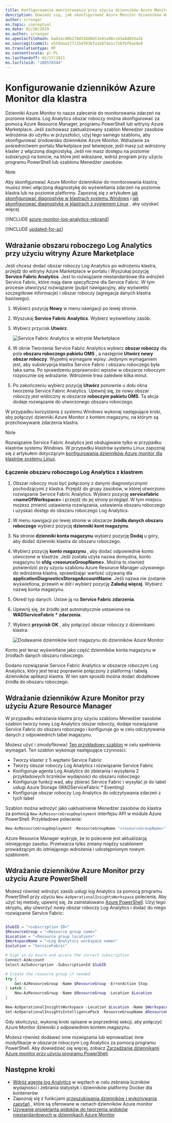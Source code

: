 ```yaml
---
title: Konfigurowanie monitorowania przy użyciu dzienników Azure Monitor
description: Dowiedz się, jak skonfigurować Azure Monitor dzienników do wizualizacji i analizowania zdarzeń do monitorowania klastrów Service Fabric platformy Azure.
author: srrengar
ms.topic: conceptual
ms.date: 02/20/2019
ms.author: srrengar
ms.openlocfilehash: ba62ac80b2f8d318d0d13e81e88cc63a8d893a2b
ms.sourcegitcommit: e559daa1f7115d703bfa1b87da1cf267bf6ae9e8
ms.translationtype: MT
ms.contentlocale: pl-PL
ms.lasthandoff: 02/17/2021
ms.locfileid: "100570344"
---
```

# <a name="set-up-azure-monitor-logs-for-a-cluster"></a>Konfigurowanie dzienników Azure Monitor dla klastra

Dzienniki Azure Monitor to nasze zalecenie do monitorowania zdarzeń na poziomie klastra. Log Analytics obszar roboczy można skonfigurować za pomocą Azure Resource Manager, programu PowerShell lub witryny Azure Marketplace. Jeśli zachowasz zaktualizowany szablon Menedżer zasobów wdrożenia do użytku w przyszłości, użyj tego samego szablonu, aby skonfigurować środowisko dzienników Azure Monitor. Wdrażanie za pośrednictwem portalu Marketplace jest łatwiejsze, jeśli masz już wdrożony klaster z włączoną diagnostyką. Jeśli nie masz dostępu na poziomie subskrypcji na koncie, na które jest wdrażane, wdróż program przy użyciu programu PowerShell lub szablonu Menedżer zasobów.

> [!NOTE]
> Aby skonfigurować Azure Monitor dzienników do monitorowania klastra, musisz mieć włączoną diagnostykę do wyświetlania zdarzeń na poziomie klastra lub na poziomie platformy. Zapoznaj się z artykułem [jak skonfigurować diagnostykę w klastrach systemu Windows](service-fabric-diagnostics-event-aggregation-wad.md) i [jak skonfigurować diagnostykę w klastrach z systemem Linux](service-fabric-diagnostics-oms-syslog.md) , aby uzyskać więcej

[!INCLUDE [azure-monitor-log-analytics-rebrand](../../includes/azure-monitor-log-analytics-rebrand.md)]


[!INCLUDE [updated-for-az](../../includes/updated-for-az.md)]

## <a name="deploy-a-log-analytics-workspace-by-using-azure-marketplace"></a>Wdrażanie obszaru roboczego Log Analytics przy użyciu witryny Azure Marketplace

Jeśli chcesz dodać obszar roboczy Log Analytics po wdrożeniu klastra, przejdź do witryny Azure Marketplace w portalu i Wyszukaj pozycję **Service Fabric Analytics**. Jest to rozwiązanie niestandardowe dla wdrożeń Service Fabric, które mają dane specyficzne dla Service Fabric. W tym procesie utworzysz rozwiązanie (pulpit nawigacyjny, aby wyświetlić szczegółowe informacje) i obszar roboczy (agregacja danych klastra bazowego).

1. Wybierz pozycję **Nowy** w menu nawigacji po lewej stronie. 

2. Wyszukaj **Service Fabric Analytics**. Wybierz wyświetlony zasób.

3. Wybierz przycisk **Utwórz**.

    ![Service Fabric Analytics w witrynie Marketplace](media/service-fabric-diagnostics-event-analysis-oms/service-fabric-analytics.png)

4. W oknie Tworzenie Service Fabric Analytics wybierz **obszar roboczy** dla pola **obszaru roboczego pakietu OMS** , a następnie **Utwórz nowy obszar roboczy**. Wypełnij wymagane wpisy. Jedynym wymaganiem jest, aby subskrypcja klastra Service Fabric i obszaru roboczego była taka sama. Po sprawdzeniu poprawności wpisów w obszarze roboczym rozpocznie się wdrażanie. Wdrożenie trwa zaledwie kilka minut.

5. Po zakończeniu wybierz pozycję **Utwórz** ponownie u dołu okna tworzenia Service Fabric Analytics. Upewnij się, że nowy obszar roboczy jest widoczny w obszarze **roboczym pakietu OMS**. Ta akcja dodaje rozwiązanie do utworzonego obszaru roboczego.

W przypadku korzystania z systemu Windows wykonaj następujące kroki, aby połączyć dzienniki Azure Monitor z kontem magazynu, na którym są przechowywane zdarzenia klastra. 

>[!NOTE]
>Rozwiązanie Service Fabric Analytics jest obsługiwane tylko w przypadku klastrów systemu Windows. W przypadku klastrów systemu Linux zapoznaj się z artykułem dotyczącym [konfigurowania dzienników Azure monitor dla klastrów systemu Linux](service-fabric-diagnostics-oms-syslog.md).  

### <a name="connect-the-log-analytics-workspace-to-your-cluster"></a>Łączenie obszaru roboczego Log Analytics z klastrem 

1. Obszar roboczy musi być połączony z danymi diagnostycznymi pochodzącymi z klastra. Przejdź do grupy zasobów, w której utworzono rozwiązanie Service Fabric Analytics. Wybierz pozycję **servicefabric \<nameOfWorkspace\>** i przejdź do jej strony przegląd. W tym miejscu możesz zmienić ustawienia rozwiązania, ustawienia obszaru roboczego i uzyskać dostęp do obszaru roboczego Log Analytics.

2. W menu nawigacji po lewej stronie w obszarze **źródła danych obszaru roboczego** wybierz pozycję **dzienniki kont magazynu**.

3. Na stronie **dzienniki konta magazynu** wybierz pozycję **Dodaj** u góry, aby dodać dzienniki klastra do obszaru roboczego.

4. Wybierz pozycję **konto magazynu** , aby dodać odpowiednie konto utworzone w klastrze. Jeśli została użyta nazwa domyślna, konto magazynu to **sfdg \<resourceGroupName\>**. Można to również potwierdzić przy użyciu szablonu Azure Resource Manager używanego do wdrożenia klastra, sprawdzając wartość używaną dla **applicationDiagnosticsStorageAccountName**. Jeśli nazwa nie zostanie wyświetlona, przewiń w dół i wybierz pozycję **Załaduj więcej**. Wybierz nazwę konta magazynu.

5. Określ typ danych. Ustaw ją na **Service Fabric zdarzenia**.

6. Upewnij się, że źródło jest automatycznie ustawione na **WADServiceFabric \* zdarzenia**.

7. Wybierz **przycisk OK** , aby połączyć obszar roboczy z dziennikami klastra.

    ![Dodawanie dzienników kont magazynu do dzienników Azure Monitor](media/service-fabric-diagnostics-event-analysis-oms/add-storage-account.png)

Konto jest teraz wyświetlane jako część dzienników konta magazynu w źródłach danych obszaru roboczego.

Dodano rozwiązanie Service Fabric Analytics w obszarze roboczym Log Analytics, który jest teraz poprawnie połączony z platformą i tabelą dzienników aplikacji klastra. W ten sam sposób można dodać dodatkowe źródła do obszaru roboczego.


## <a name="deploy-azure-monitor-logs-with-azure-resource-manager"></a>Wdrażanie dzienników Azure Monitor przy użyciu Azure Resource Manager

W przypadku wdrażania klastra przy użyciu szablonu Menedżer zasobów szablon tworzy nowy Log Analytics obszar roboczy, dodaje rozwiązanie Service Fabric do obszaru roboczego i konfiguruje go w celu odczytywania danych z odpowiednich tabel magazynu.

Możesz użyć i zmodyfikować [Ten przykładowy szablon](https://github.com/Azure-Samples/service-fabric-cluster-templates/tree/master/5-VM-Windows-OMS-UnSecure) w celu spełnienia wymagań. Ten szablon wykonuje następujące czynności:

* Tworzy klaster z 5 węzłami Service Fabric
* Tworzy obszar roboczy Log Analytics i rozwiązanie Service Fabric
* Konfiguruje agenta Log Analytics do zbierania i wysyłania 2 przykładowych liczników wydajności do obszaru roboczego
* Konfiguruje funkcji wad, aby zbierać Service Fabric i wysyłać je do tabel usługi Azure Storage (WADServiceFabric * Eventing)
* Konfiguruje obszar roboczy Log Analytics do odczytywania zdarzeń z tych tabel


Szablon można wdrożyć jako uaktualnienie Menedżer zasobów do klastra za pomocą `New-AzResourceGroupDeployment` interfejsu API w module Azure PowerShell. Przykładowe polecenie:

```powershell
New-AzResourceGroupDeployment -ResourceGroupName "<resourceGroupName>" -TemplateFile "<templatefile>.json" 
``` 

Azure Resource Manager wykryje, że to polecenie jest aktualizacją istniejącego zasobu. Przetwarza tylko zmiany między szablonem prowadzącym do istniejącego wdrożenia i udostępnionym nowym szablonem.

## <a name="deploy-azure-monitor-logs-with-azure-powershell"></a>Wdrażanie dzienników Azure Monitor przy użyciu Azure PowerShell

Możesz również wdrożyć zasób usługi log Analytics za pomocą programu PowerShell przy użyciu `New-AzOperationalInsightsWorkspace` polecenia. Aby użyć tej metody, upewnij się, że zainstalowano [Azure PowerShell](/powershell/azure/install-az-ps). Użyj tego skryptu, aby utworzyć nowy obszar roboczy Log Analytics i dodać do niego rozwiązanie Service Fabric: 

```powershell

$SubID = "<subscription ID>"
$ResourceGroup = "<Resource group name>"
$Location = "<Resource group location>"
$WorkspaceName = "<Log Analytics workspace name>"
$solution = "ServiceFabric"

# Sign in to Azure and access the correct subscription
Connect-AzAccount
Select-AzSubscription -SubscriptionId $SubID 

# Create the resource group if needed
try {
    Get-AzResourceGroup -Name $ResourceGroup -ErrorAction Stop
} catch {
    New-AzResourceGroup -Name $ResourceGroup -Location $Location
}

New-AzOperationalInsightsWorkspace -Location $Location -Name $WorkspaceName -Sku Standard -ResourceGroupName $ResourceGroup
Set-AzOperationalInsightsIntelligencePack -ResourceGroupName $ResourceGroup -WorkspaceName $WorkspaceName -IntelligencePackName $solution -Enabled $true

```

Gdy skończysz, wykonaj kroki opisane w poprzedniej sekcji, aby połączyć Azure Monitor dzienniki z odpowiednim kontem magazynu.

Możesz również dodawać inne rozwiązania lub wprowadzać inne modyfikacje w obszarze roboczym Log Analytics za pomocą programu PowerShell. Aby dowiedzieć się więcej, zobacz [Zarządzanie dziennikami Azure monitor przy użyciu programu PowerShell](../azure-monitor/logs/powershell-workspace-configuration.md).

## <a name="next-steps"></a>Następne kroki
* [Wdróż agenta log Analytics](service-fabric-diagnostics-oms-agent.md) w węzłach w celu zebrania liczników wydajności i zebrania statystyk i dzienników platformy Docker dla kontenerów
* Zapoznaj się z funkcjami [przeszukiwania dzienników i wykonywania zapytań](../azure-monitor/logs/log-query-overview.md) , które są oferowane w ramach dzienników Azure monitor
* [Używanie projektanta widoków do tworzenia widoków niestandardowych w dziennikach Azure Monitor](../azure-monitor/visualize/view-designer.md)
